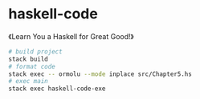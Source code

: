 # haskell-code

《Learn You a Haskell for Great Good!》

```sh
# build project
stack build
# format code
stack exec -- ormolu --mode inplace src/Chapter5.hs
# exec main
stack exec haskell-code-exe
```
